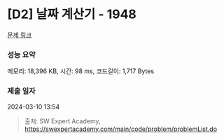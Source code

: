 # [D2] 날짜 계산기 - 1948 

[문제 링크](https://swexpertacademy.com/main/code/problem/problemDetail.do?contestProbId=AV5PnnU6AOsDFAUq) 

### 성능 요약

메모리: 18,396 KB, 시간: 98 ms, 코드길이: 1,717 Bytes

### 제출 일자

2024-03-10 13:54



> 출처: SW Expert Academy, https://swexpertacademy.com/main/code/problem/problemList.do
